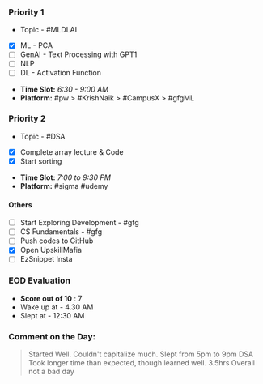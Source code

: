 ### Priority 1
- Topic - #MLDLAI 
- [x] ML - PCA
- [ ] GenAI - Text Processing with GPT1
- [ ] NLP 
- [ ] DL - Activation Function

- **Time Slot:** *6:30 - 9:00 AM*
- **Platform:** #pw > #KrishNaik > #CampusX > #gfgML
### Priority 2
- Topic - #DSA 
- [x] Complete array lecture & Code
- [x] Start sorting

- **Time Slot:** *7:00 to 9:30 PM*
- **Platform:** #sigma #udemy
#### Others
- [ ] Start Exploring Development - #gfg 
- [ ] CS Fundamentals - #gfg
- [ ] Push codes to GitHub
- [x] Open UpskillMafia
- [ ] EzSnippet Insta
### EOD Evaluation
- **Score out of 10** : 7
- Wake up at - 4.30 AM
- Slept at - 12:30 AM
### Comment on the Day: 
> Started Well. Couldn't capitalize much. Slept from 5pm to 9pm
> DSA Took longer time than expected, though learned well. 3.5hrs
> Overall not a bad day
